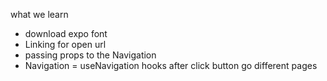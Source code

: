 what we learn
- download expo font
- Linking for open url 
- passing props to the Navigation 
- Navigation = useNavigation hooks after click button go different pages
